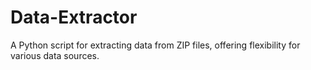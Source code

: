 # Data-Extractor
A Python script for extracting data from ZIP files, offering flexibility for various data sources.
